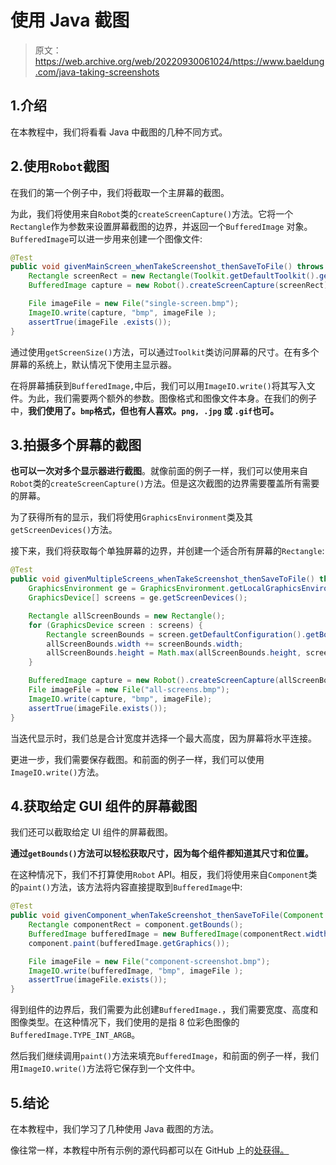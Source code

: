 # 使用 Java 截图

> 原文：<https://web.archive.org/web/20220930061024/https://www.baeldung.com/java-taking-screenshots>

## 1.介绍

在本教程中，我们将看看 Java 中截图的几种不同方式。

## 2.使用`Robot`截图

在我们的第一个例子中，我们将截取一个主屏幕的截图。

为此，我们将使用来自`Robot`类的`createScreenCapture()`方法。它将一个`Rectangle`作为参数来设置屏幕截图的边界，并返回一个`BufferedImage` 对象。`BufferedImage`可以进一步用来创建一个图像文件:

```java
@Test
public void givenMainScreen_whenTakeScreenshot_thenSaveToFile() throws Exception {
    Rectangle screenRect = new Rectangle(Toolkit.getDefaultToolkit().getScreenSize());
    BufferedImage capture = new Robot().createScreenCapture(screenRect);

    File imageFile = new File("single-screen.bmp");
    ImageIO.write(capture, "bmp", imageFile );
    assertTrue(imageFile .exists());
}
```

通过使用`getScreenSize()`方法，可以通过`Toolkit`类访问屏幕的尺寸。在有多个屏幕的系统上，默认情况下使用主显示器。

在将屏幕捕获到`BufferedImage,`中后，我们可以用`ImageIO.write()`将其写入文件。为此，我们需要两个额外的参数。图像格式和图像文件本身。在我们的例子中，**我们使用了。`bmp`格式，但也有人喜欢。`png, .jpg` 或 `.gif`也可。**

## 3.拍摄多个屏幕的截图

**也可以一次对多个显示器进行截图**。就像前面的例子一样，我们可以使用来自`Robot`类的`createScreenCapture()`方法。但是这次截图的边界需要覆盖所有需要的屏幕。

为了获得所有的显示，我们将使用`GraphicsEnvironment`类及其`getScreenDevices()`方法。

接下来，我们将获取每个单独屏幕的边界，并创建一个适合所有屏幕的`Rectangle`:

```java
@Test
public void givenMultipleScreens_whenTakeScreenshot_thenSaveToFile() throws Exception {
    GraphicsEnvironment ge = GraphicsEnvironment.getLocalGraphicsEnvironment();
    GraphicsDevice[] screens = ge.getScreenDevices();

    Rectangle allScreenBounds = new Rectangle();
    for (GraphicsDevice screen : screens) {
        Rectangle screenBounds = screen.getDefaultConfiguration().getBounds();
        allScreenBounds.width += screenBounds.width;
        allScreenBounds.height = Math.max(allScreenBounds.height, screenBounds.height);
    }

    BufferedImage capture = new Robot().createScreenCapture(allScreenBounds);
    File imageFile = new File("all-screens.bmp");
    ImageIO.write(capture, "bmp", imageFile);
    assertTrue(imageFile.exists());
}
```

当迭代显示时，我们总是合计宽度并选择一个最大高度，因为屏幕将水平连接。

更进一步，我们需要保存截图。和前面的例子一样，我们可以使用`ImageIO.write()`方法。

## 4.获取给定 GUI 组件的屏幕截图

我们还可以截取给定 UI 组件的屏幕截图。

**通过`getBounds()`方法可以轻松获取尺寸，因为每个组件都知道其尺寸和位置。**

在这种情况下，我们不打算使用`Robot` API。相反，我们将使用来自`Component`类的`paint()`方法，该方法将内容直接提取到`BufferedImage`中:

```java
@Test
public void givenComponent_whenTakeScreenshot_thenSaveToFile(Component component) throws Exception {
    Rectangle componentRect = component.getBounds();
    BufferedImage bufferedImage = new BufferedImage(componentRect.width, componentRect.height, BufferedImage.TYPE_INT_ARGB);
    component.paint(bufferedImage.getGraphics());

    File imageFile = new File("component-screenshot.bmp");
    ImageIO.write(bufferedImage, "bmp", imageFile );
    assertTrue(imageFile.exists());
}
```

得到组件的边界后，我们需要为此创建`BufferedImage.`，我们需要宽度、高度和图像类型。在这种情况下，我们使用的是指 8 位彩色图像的`BufferedImage.TYPE_INT_ARGB`。

然后我们继续调用`paint()`方法来填充`BufferedImage`，和前面的例子一样，我们用`ImageIO.write()`方法将它保存到一个文件中。

## 5.结论

在本教程中，我们学习了几种使用 Java 截图的方法。

像往常一样，本教程中所有示例的源代码都可以在 GitHub 上的[处获得。](https://web.archive.org/web/20221128061531/https://github.com/eugenp/tutorials/tree/master/core-java-modules/core-java-os)
